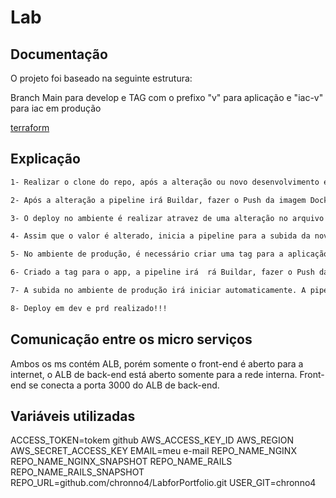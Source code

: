 # Lab



## Documentação

O projeto foi baseado na seguinte estrutura:

Branch Main para develop e TAG com o prefixo "v" para aplicação e "iac-v" para iac em produção

[terraform](https://github.com/chronno4/LabforPortfolio/blob/main/iac/README.md)

## Explicação

```bash
1- Realizar o clone do repo, após a alteração ou novo desenvolvimento em front-end ou back-end realizar um push para a branch Main.
```

```bash
2- Após a alteração a pipeline irá Buildar, fazer o Push da imagem Docker no AWS ECR e Deployar na infra para o ambiente de desenvolvimento.
```

```bash
3- O deploy no ambiente é realizar atravez de uma alteração no arquivo variables.tf, o valor de versão é trocado por uma nova.
```

```bash
4- Assim que o valor é alterado, inicia a pipeline para a subida da nova versão no ambiente.
```

```bash
5- No ambiente de produção, é necessário criar uma tag para a aplicação com o prefixo "v" exemplo: v1.0.0.
```

```bash
6- Criado a tag para o app, a pipeline irá  rá Buildar, fazer o Push da imagem Docker no AWS ECR e Deployar na infra para o ambiente de produção.
```

```bash
7- A subida no ambiente de produção irá iniciar automaticamente. A pipeline irá criar uma TAG "iac-v" baseado na versão do app, exemplo: iac-v1.0.0
```

```bash
8- Deploy em dev e prd realizado!!!
```

## Comunicação entre os micro serviços
Ambos os ms contém ALB, porém somente o front-end é aberto para a internet, o ALB de back-end está aberto somente para a rede interna. Front-end se conecta a porta 3000 do ALB de back-end.

## Variáveis utilizadas
ACCESS_TOKEN=tokem github
AWS_ACCESS_KEY_ID
AWS_REGION
AWS_SECRET_ACCESS_KEY
EMAIL=meu e-mail
REPO_NAME_NGINX
REPO_NAME_NGINX_SNAPSHOT
REPO_NAME_RAILS
REPO_NAME_RAILS_SNAPSHOT
REPO_URL=github.com/chronno4/LabforPortfolio.git
USER_GIT=chronno4


